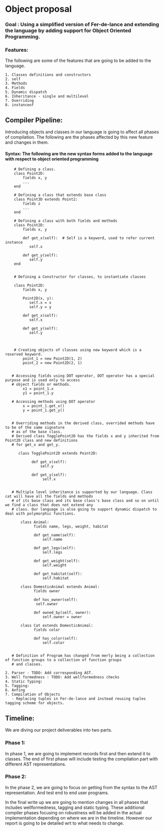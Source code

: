 # Object proposal

### Goal : Using a simplified version of Fer-de-lance and extending the language by adding support for Object Oriented Programming.

### Features: 
   
   The following are some of the features that are going to be added to the language.
 
    1. Classes definitions and constructors
    2. self
    3. Methods
    4. Fields
    5. Dynamic dispatch
    6. Inheritance - single and multilevel
    7. Overriding
    8. instanceof  
    
## Compiler Pipeline: 

Introducing objects and classes in our language is going to affect all phases of compilation. 
The following are the phases affected  by this new feature and changes in them.

#### Syntax: The following are the new syntax forms added to the language with respect to object oriented programming
       
        # Defining a class.
        class Point2D:
            fields x, y
            ...
        end
        
        # Defining a class that extends base class
        class Point3D extends Point2:
            fields z
            ...
        end
        
        # Defining a class with both fields and methods
        class Point2D:
            fields x, y
         
            def get_x(self):  # Self is a keyword, used to refer current instance
               self.x
          
            def get_y(self):
               self.y
        end
        
       
        # Defining a Constructor for classes, to instantiate classes
        
        class Point2D:
            fields x, y
            
            Point2D(x, y):
               self.x = x
               self.y = y
            
            def get_x(self):
               self.x
               
            def get_y(self):
               self.y
               
               
        
        # Creating objects of classes using new keyword which is a reserved keyword.
            point_1 = new Point2D(1, 2) 
            point_2 = new Point2D(2, 1)
           
          
       # Accessing fields using DOT operator, DOT operator has a special purpose and is used only to access
       # object fields or methods.
            x1 = point_1.x
            y1 = point_1.y
         
       # Accessing methods using DOT operator
            x = point_1.get_x()
            y = point_1.get_y()
            
            
       # Overriding methods in the derived class, overrided methods have to be of the same signature 
       # as of the base class.
       # Derived class TogglePoint2D has the fields x and y inherited from Point2D class and new definitions
       # for get_x and get_y.
       
          class TogglePoint2D extends Point2D:
                
                def get_x(self):
                    self.y
                
                def get_y(self):
                     self.x
          
          
       # Multiple level inheritance is supported by our language. Class cat will have all the fields and methods
       # of its base class and its base class's base class and so on until we find a class that does not extend any
       # class. Our language is also going to support dynamic dispatch to deal with polymorphic functions.
       
           class Animal:
                 fields name, legs, weight, habitat
                 
                 def get_name(self):
                     self.name
                  
                 def get_legs(self):
                     self.legs
                     
                 def get_weight(self):
                     self.weight
                     
                 def get_habitat(self):
                     self.habitat
                     
           class DomesticAnimal extends Animal:
                 fields owner
               
                 def has_owner(self):
                  self.owner
                  
                 def owned_by(self, owner):
                     self.owner = owner
                     
           class Cat extends DomesticAnimal:
                 fields color
                  
                 def has_color(self):
                     self.color
                     
                   
       # Definition of Program has changed from merly being a collection of function groups to a collection of function groups
       # and classes.
       
    2. Parser - TODO: Add corresponding AST.
    3. Well formedness : TODO: Add wellformedness checks
    4. Static Typing: 
    5. Tagging: 
    6. Anfing
    7. Compilation of Objects
       - Replacing tuples in Fer-de-lance and instead reusing tuples tagging scheme for objects. 
       
    
## Timeline: 
We are diving our project deliverables into two parts. 
### Phase 1: 
In phase 1, we are going to implement records first and then extend it to classes. The end of first phase will include testing the compilation part with different AST representations.
### Phase 2: 
In the phase 2, we are going to focus on getting from the syntax to the AST representation. And test end to end user programs.

In the final write up we are going to mention changes in all phases that includes wellformedness, tagging and static typing. These additional compiler phases focusing on robustness will be added in the actual implementation depending on where we are in the timeline. However our report is going to be detailed wrt to what needs to change. 
